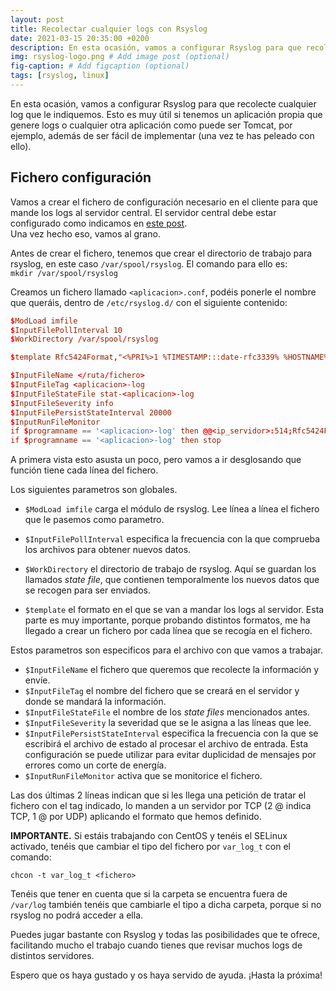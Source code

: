 ```yaml
---
layout: post
title: Recolectar cualquier logs con Rsyslog
date: 2021-03-15 20:35:00 +0200
description: En esta ocasión, vamos a configurar Rsyslog para que recolecte cualquier log que le indiquemos. # Add post description (optional)
img: rsyslog-logo.png # Add image post (optional)
fig-caption: # Add figcaption (optional)
tags: [rsyslog, linux]
---
```


En esta ocasión, vamos a configurar Rsyslog para que recolecte cualquier log que le indiquemos. Esto es muy útil si tenemos un aplicación propia que genere logs o cualquier otra aplicación como puede ser Tomcat, por ejemplo, además de ser fácil de implementar (una vez te has peleado con ello).

## Fichero configuración

Vamos a crear el fichero de configuración necesario en el cliente para que mande los logs al servidor central. El servidor central debe estar configurado como indicamos en [este post][rsyslog].  
Una vez hecho eso, vamos al grano.

Antes de crear el fichero, tenemos que crear el directorio de trabajo para rsyslog, en este caso `/var/spool/rsyslog`. El comando para ello es:  
`mkdir /var/spool/rsyslog`

Creamos un fichero llamado `<aplicacion>.conf`, podéis ponerle el nombre que queráis, dentro de `/etc/rsyslog.d/` con el siguiente contenido:

```conf
$ModLoad imfile
$InputFilePollInterval 10
$WorkDirectory /var/spool/rsyslog

$template Rfc5424Format,"<%PRI%>1 %TIMESTAMP:::date-rfc3339% %HOSTNAME% %APP-NAME% %PROCID% %MSGID% %STRUCTURED-DATA% %msg%"

$InputFileName </ruta/fichero>
$InputFileTag <aplicacion>-log
$InputFileStateFile stat-<aplicacion>-log
$InputFileSeverity info
$InputFilePersistStateInterval 20000
$InputRunFileMonitor
if $programname == '<aplicacion>-log' then @@<ip_servidor>:514;Rfc5424Format
if $programname == '<aplicacion>-log' then stop
```

A primera vista esto asusta un poco, pero vamos a ir desglosando que función tiene cada línea del fichero.

Los siguientes parametros son globales.

* `$ModLoad imfile` carga el módulo de rsyslog. Lee línea a línea el fichero que le pasemos como parametro.
* `$InputFilePollInterval` especifica la frecuencia con la que comprueba los archivos para obtener nuevos datos.
* `$WorkDirectory` el directorio de trabajo de rsyslog. Aquí se guardan los llamados _state file_, que contienen temporalmente los nuevos datos que se recogen para ser enviados.

* `$template` el formato en el que se van a mandar los logs al servidor. Esta parte es muy importante, porque probando distintos formatos, me ha llegado a crear un fichero por cada línea que se recogía en el fichero.

Estos parametros son especificos para el archivo con que vamos a trabajar.

* `$InputFileName` el fichero que queremos que recolecte la información y envíe.
* `$InputFileTag` el nombre del fichero que se creará en el servidor y donde se mandará la información.
* `$InputFileStateFile` el nombre de los _state files_ mencionados antes.
* `$InputFileSeverity` la severidad que se le asigna a las líneas que lee.
* `$InputFilePersistStateInterval` especifica la frecuencia con la que se escribirá el archivo de estado al procesar el archivo de entrada. Esta configuración se puede utilizar para evitar duplicidad de mensajes por errores como un corte de energía.
* `$InputRunFileMonitor` activa que se monitorice el fichero.

Las dos últimas 2 líneas indican que si les llega una petición de tratar el fichero con el tag indicado, lo manden a un servidor por TCP (2 @ indica TCP, 1 @ por UDP) aplicando el formato que hemos definido.

**IMPORTANTE.** Si estáis trabajando con CentOS y tenéis el SELinux activado, tenéis que cambiar el tipo del fichero por `var_log_t` con el comando:  

`chcon -t var_log_t <fichero>`

Tenéis que tener en cuenta que si la carpeta se encuentra fuera de `/var/log` también tenéis que cambiarle el tipo a dicha carpeta, porque si no rsyslog no podrá acceder a ella.

Puedes jugar bastante con Rsyslog y todas las posibilidades que te ofrece, facilitando mucho el trabajo cuando tienes que revisar muchos logs de distintos servidores.

Espero que os haya gustado y os haya servido de ayuda. ¡Hasta la próxima!

[rsyslog]: https://www.samurantech.com/configurar-rsyslog-central-linux/

